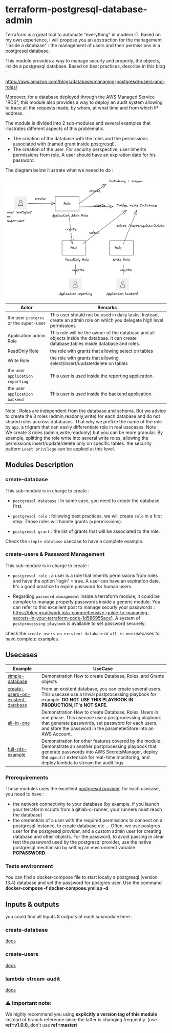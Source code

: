 # terraform-postgresql-database-admin

Terraform is a great tool to automate "everything" in modern IT. Based on my own experience, i will propose you an abstraction for the management "inside a database" : the management of users and their permissions in a postgresql database. 

This module provides a way to manage securly and properly, the objects, inside a postgresql database. Based on best practices, describe in this blog : 

https://aws.amazon.com/blogs/database/managing-postgresql-users-and-roles/

Moreover, for a database deployed through the AWS Managed Service "RDS", this module also provides a way to deploy an audit system allowing to trace all the requests made, by whom, at what time and from which IP address.

The module is divided into 2 sub-modules and several examples that illustrates different aspects of this problematic.

* The creation of the database with the roles and the permissions associated with (named grant inside postgresql).
* The creation of the user. For security perspective, user inherits permissions from role. A user should have an expiration date for his password.

The diagram below illustrate what we neeed to do : 

![db-relations](schemas/Diagram-Relations.png)

|Actor|Remarks|
|------|------|
|the user `postgres` or the super-user|This user should not be used in daily tasks. Instead, create an admin role on which you delegate high level permissions|
|Application admin Role|This role will be the owner of the database and all objects inside the database. It can create database,tables inside database and roles. |
|ReadOnly Role|the role with grants that allowing select on tables|
|Write Role|the role with grants that allowing select/insert/update/delete on tables|
|the user `application reporting`| This user is used inside the reporting application. |
|the user `application backend`| This user is used inside the backend application. |

Note : Roles are independent from the database and schema. But we advice to create the 3 roles (admin,readonly,write) for each database and do not shared roles accross databases. That why we prefixe the name of the role by `app`, a trigram that can easily differentiate role in real usecases. 
Note : We create 3 roles (admin,write,readonly) but you can be more granular. By example, splitting the role write into several write roles, allowing the permissions insert/update/delete only on specific tables. the security pattern `Least privilege` can be applied at this level.


## Modules Description


### create-database

This sub-module is in charge to create : 

* `postgresql database` : In some case, you need to create the database first.


* `postgresql role` : following best practices, we will create `role` in a first step. Those roles will handle grants (=permissions).


* `postgresql grant` : the list of grants that will be associated to the role.

Check the `simple-database` usecase to have a complete example.


### create-users & Password Management

This sub-module is in charge to create : 

* `postgresql role` : a user is a role that inherits permissions from roles and have the option 'login' = true. A user can have an expiration date. It's a good practice to expire password for human users.

* Regarding `password management` inside a terraform module, it could be complex to manage properly passwords inside a generic module. You can refer to this excellent post to manage securly your passwords : https://blog.gruntwork.io/a-comprehensive-guide-to-managing-secrets-in-your-terraform-code-1d586955ace1. A system of `postprocessing playbook` is available to set password securely.


check the `create-users-on-existent-database` or `all-in-one` usecases to have complete examples.


## Usecases

|Example|UseCase|
|-------|--------|
|[simple-database](./example/simple-database/HOWTO.md)|Demonstration How to create Database, Roles, and Grants objects|
|[create-users-on-existent-database](./example/create-users-on-existent-database/HOWTO.md)|From an existent database, you can create several users. This usecase use a trivial postprocessing playbook for example. **DO NOT USE THIS PLAYBOOK IN PRODUCTION, IT's NOT SAFE.**|
|[all-in-one](./example/all-in-one/HOWTO.md)|Demonstration How to create Database, Roles, Users in one phase. This usecase use a postprocessing playbook that generate passwords, set password for each users, and store the password in the parameterStore into an AWS Account.|
|[full-rds-example](./example/full-rds-example/HOWTO.md)|Demonstration for other features covered by the module : Demonstrate an another postprocessing playbook that generate passwords into AWS SecretsManager, deploy the `pgaudit` extension for real-time monitoring, and deploy lambda to stream the audit logs.|


### Prerequirements

Those modules uses the excellent [postgresql provider](https://registry.terraform.io/providers/cyrilgdn/postgresql/latest/docs). for each usecase, you need to have : 

* the network connectivity to your database (by example, if you launch your terraform scripts from a gitlab-ci runner, your runners must reach the database)
* the credentials of a user with the required permissions to connect on a postgresql instance, to create database etc ... Often, we use postgres user for the postgresql provider, and a custom admin user for creating database and other objects. For the password, to avoid passing in clear text the password used by the postgresql provider, use the native postgresql mechanism by setting an environment variable **PGPASSWORD**.

### Tests environment

You can find a docker-compose file to start locally a postgresql (version 13.4) database and set the password for postgres user. Use the command **docker-compose -f docker-compose.yml up -d**.  


## Inputs & outputs

you could find all Inputs & outputs of each submodule here :

### create-database

[docs](./create-database/README.md)

### create-users

[docs](./create-users/README.md)

### lambda-stream-audit

[docs](./lambda-stream-audit/README.md)


### :warning: Important note:

We highly recommand you using **explicitly a version tag of this module** instead of branch reference since the latter is changing frequently. (use **ref=v1.0.0**,  don't use **ref=master**) 